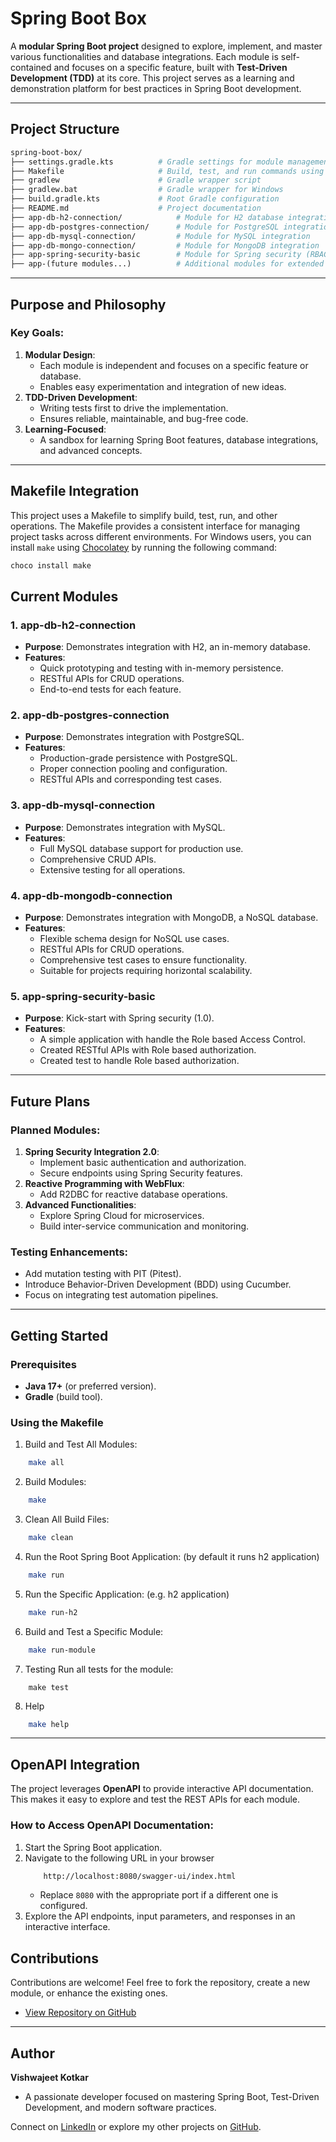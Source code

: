 # Spring Boot Box

A **modular Spring Boot project** designed to explore, implement, and master various functionalities and database integrations. Each module is self-contained and focuses on a specific feature, built with **Test-Driven Development (TDD)** at its core. This project serves as a learning and demonstration platform for best practices in Spring Boot development.

---

## Project Structure

```graphql
spring-boot-box/
├── settings.gradle.kts          # Gradle settings for module management
├── Makefile                     # Build, test, and run commands using Makefile
├── gradlew                      # Gradle wrapper script
├── gradlew.bat                  # Gradle wrapper for Windows
├── build.gradle.kts             # Root Gradle configuration
├── README.md                    # Project documentation
├── app-db-h2-connection/            # Module for H2 database integration
├── app-db-postgres-connection/      # Module for PostgreSQL integration
├── app-db-mysql-connection/         # Module for MySQL integration
├── app-db-mongo-connection/         # Module for MongoDB integration
├── app-spring-security-basic        # Module for Spring security (RBAC)
├── app-(future modules...)          # Additional modules for extended functionalities
```

---

## Purpose and Philosophy

### Key Goals:

1. **Modular Design**:
    - Each module is independent and focuses on a specific feature or database.
    - Enables easy experimentation and integration of new ideas.
2. **TDD-Driven Development**:
    - Writing tests first to drive the implementation.
    - Ensures reliable, maintainable, and bug-free code.
3. **Learning-Focused**:
    - A sandbox for learning Spring Boot features, database integrations, and advanced concepts.

---
## Makefile Integration
This project uses a Makefile to simplify build, test, run, and other operations. The Makefile provides a consistent interface for managing project tasks across different environments. For Windows users, you can install `make` using [Chocolatey](https://docs.chocolatey.org/en-us/choco/setup/#install-with-cmdexe) by running the following command:
```bash
choco install make
```

## Current Modules

### **1. app-db-h2-connection**

- **Purpose**: Demonstrates integration with H2, an in-memory database.
- **Features**:
    - Quick prototyping and testing with in-memory persistence.
    - RESTful APIs for CRUD operations.
    - End-to-end tests for each feature.

### **2. app-db-postgres-connection**

- **Purpose**: Demonstrates integration with PostgreSQL.
- **Features**:
    - Production-grade persistence with PostgreSQL.
    - Proper connection pooling and configuration.
    - RESTful APIs and corresponding test cases.

### **3. app-db-mysql-connection**

- **Purpose**: Demonstrates integration with MySQL.
- **Features**:
    - Full MySQL database support for production use.
    - Comprehensive CRUD APIs.
    - Extensive testing for all operations.
 
### **4. app-db-mongodb-connection**

- **Purpose**: Demonstrates integration with MongoDB, a NoSQL database.
- **Features**:
    - Flexible schema design for NoSQL use cases.
    - RESTful APIs for CRUD operations.
    - Comprehensive test cases to ensure functionality.
    - Suitable for projects requiring horizontal scalability.

### **5. app-spring-security-basic**

- **Purpose**: Kick-start with Spring security (1.0).
- **Features**: 
  - A simple application with handle the Role based Access Control.
  - Created RESTful APIs with Role based authorization.
  - Created test to handle Role based authorization.

---

## Future Plans

### Planned Modules:

1. **Spring Security Integration 2.0**:
    - Implement basic authentication and authorization.
    - Secure endpoints using Spring Security features.
2. **Reactive Programming with WebFlux**:
    - Add R2DBC for reactive database operations.
3. **Advanced Functionalities**:
    - Explore Spring Cloud for microservices.
    - Build inter-service communication and monitoring.

### Testing Enhancements:

- Add mutation testing with PIT (Pitest).
- Introduce Behavior-Driven Development (BDD) using Cucumber.
- Focus on integrating test automation pipelines.

---

## Getting Started

### Prerequisites

- **Java 17+** (or preferred version).
- **Gradle** (build tool).

### Using the Makefile
1. Build and Test All Modules:
```bash
    make all
```
2. Build Modules:
```bash
    make
```
3. Clean All Build Files:
```bash
    make clean
```
4. Run the Root Spring Boot Application: (by default it runs h2 application)
```bash
    make run
```
5. Run the Specific Application: (e.g. h2 application)
```bash
    make run-h2
```
6. Build and Test a Specific Module:
```bash
    make run-module
```
7. Testing
Run all tests for the module:
```
    make test
```
8. Help
```bash
    make help
```
---

## OpenAPI Integration

The project leverages **OpenAPI** to provide interactive API documentation. This makes it easy to explore and test the REST APIs for each module.

### How to Access OpenAPI Documentation:

1. Start the Spring Boot application.
2. Navigate to the following URL in your browser
    ```bash
        http://localhost:8080/swagger-ui/index.html
    ```
   - Replace `8080` with the appropriate port if a different one is configured.
3. Explore the API endpoints, input parameters, and responses in an interactive interface.

## Contributions

Contributions are welcome! Feel free to fork the repository, create a new module, or enhance the existing ones.
-  [View Repository on GitHub](https://github.com/vishwajeet-29-pro/spring-boot-box)
---

## Author

**Vishwajeet Kotkar**

- A passionate developer focused on mastering Spring Boot, Test-Driven Development, and modern software practices.

Connect on [LinkedIn](https://www.linkedin.com/in/vishwajeet-kotkar/) or explore my other projects on [GitHub](https://github.com/vishwajeet-29-pro).
